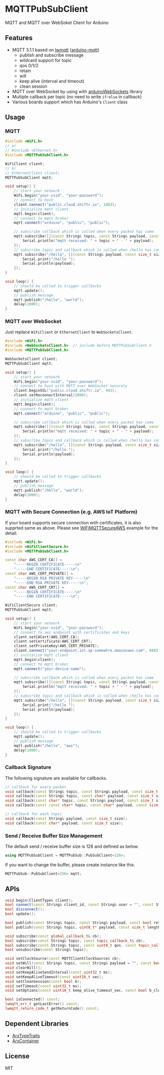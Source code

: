 # MQTTPubSubClient

MQTT and MQTT over WebSoket Client for Arduino


## Features

- MQTT 3.1.1 based on [lwmqtt](https://github.com/256dpi/lwmqtt) ([arduino-mqtt](https://github.com/256dpi/arduino-mqtt))
    - publish and subscribe message
    - wildcard support for topic
    - qos 0/1/2
    - retain
    - will
    - keep alive (interval and timeout)
    - clean session
- MQTT over WebSocket by using with [arduinoWebSockets](https://github.com/Links2004/arduinoWebSockets) library
- Multiple callback per topic (no need to write `if`-`else` in callback)
- Various boards support which has Arduino's `Client` class

## Usage

### MQTT

```C++
#include <WiFi.h>
// or
// #include <Ethernet.h>
#include <MQTTPubSubClient.h>

WiFiClient client;
// or
// EthernetClient client;
MQTTPubSubClient mqtt;

void setup() {
    // start your network
    WiFi.begin("your-ssid", "your-password");
    // connect to host
    client.connect("public.cloud.shiftr.io", 1883);
    // initialize mqtt client
    mqtt.begin(client);
    // connect to mqtt broker
    mqtt.connect("arduino", "public", "public");

    // subscribe callback which is called when every packet has come
    mqtt.subscribe([](const String& topic, const String& payload, const size_t size) {
        Serial.println("mqtt received: " + topic + " - " + payload);
    });
    // subscribe topic and callback which is called when /hello has come
    mqtt.subscribe("/hello", [](const String& payload, const size_t size) {
        Serial.print("/hello ");
        Serial.println(payload);
    });
}

void loop() {
    // should be called to trigger callbacks
    mqtt.update();
    // publish message
    mqtt.publish("/hello", "world");
    delay(1000);
}
```

### MQTT over WebSocket

Just replace `WiFiClient` or `EthernetClient` to `WebSocketsClient`.

```C++
#include <WiFi.h>
#include <WebSocketsClient.h>  // include before MQTTPubSubClient.h
#include <MQTTPubSubClient.h>

WebSocketsClient client;
MQTTPubSubClient mqtt;

void setup() {
    // start your network
    WiFi.begin("your-ssid", "your-password");
    // connect to host with MQTT over WebSocket securely
    client.beginSSL("public.cloud.shiftr.io", 443);
    client.setReconnectInterval(2000);
    // initialize mqtt client
    mqtt.begin(client);
    // connect to mqtt broker
    mqtt.connect("arduino", "public", "public");

    // subscribe callback which is called when every packet has come
    mqtt.subscribe([](const String& topic, const String& payload, const size_t size) {
        Serial.println("mqtt received: " + topic + " - " + payload);
    });
    // subscribe topic and callback which is called when /hello has come
    mqtt.subscribe("/hello", [](const String& payload, const size_t size) {
        Serial.print("/hello ");
        Serial.println(payload);
    });
}

void loop() {
    // should be called to trigger callbacks
    mqtt.update();
    // publish message
    mqtt.publish("/hello", "world");
    delay(1000);
}
```

### MQTT with Secure Connection (e.g. AWS IoT Platform)

If your board supports secure connection with certificates, it is also supprted same as above. Please see [WiFiMQTTSecureAWS](https://github.com/hideakitai/MQTTPubSubClient/examples/WiFiMQTTSecureAWS) example for the detail.

```C++
#include <WiFi.h>
#include <WiFiClientSecure.h>
#include <MQTTPubSubClient.h>

const char AWS_CERT_CA[] =
    "-----BEGIN CERTIFICATE-----\n"
    "-----END CERTIFICATE-----\n";
const char AWS_CERT_PRIVATE[] =
    "-----BEGIN RSA PRIVATE KEY-----\n"
    "-----END RSA PRIVATE KEY-----\n";
const char AWS_CERT_CRT[] =
    "-----BEGIN CERTIFICATE-----\n"
    "-----END CERTIFICATE-----\n";

WiFiClientSecure client;
MQTTPubSubClient mqtt;

void setup() {
    // start your network
    WiFi.begin("your-ssid", "your-password");
    // connect to aws endpoint with certificates and keys
    client.setCACert(AWS_CERT_CA);
    client.setCertificate(AWS_CERT_CRT);
    client.setPrivateKey(AWS_CERT_PRIVATE);
    client.connect("your-endpoint.iot.ap-somewhre.amazonaws.com", 8883);
    // initialize mqtt client
    mqtt.begin(client);
    // connect to mqtt broker
    mqtt.connect("your-device-name");

    // subscribe callback which is called when every packet has come
    mqtt.subscribe([](const String& topic, const String& payload, const size_t size) {
        Serial.println("mqtt received: " + topic + " - " + payload);
    });
    // subscribe topic and callback which is called when /hello has come
    mqtt.subscribe("/hello", [](const String& payload, const size_t size) {
        Serial.print("/hello ");
        Serial.println(payload);
    });
}

void loop() {
    // should be called to trigger callbacks
    mqtt.update();
    // publish message
    mqtt.publish("/hello", "aws");
    delay(1000);
}
```


### Callback Signature

The following signature are available for callbacks.

```C++
// callback for every packet
void callback(const String& topic, const String& payload, const size_t size);
void callback(const String& topic, const char* payload, const size_t size);
void callback(const char* topic, const String& payload, const size_t size);
void callback(const const char* topic, const char* payload, const size_t size);

// callback for each topic
void callback(const String& payload, const size_t size);
void callback(const char* payload, const size_t size);
```


### Send / Receive Buffer Size Management

The default send / receive buffer size is 128 and defined as below.

```C++
using MQTTPubSubClient = MQTTPubSub::PubSubClient<128>;
```

If you want to change the buffer, please create instance like this.

```C++
MQTTPubSub::PubSubClient<256> mqtt;
```


## APIs

```C++
void begin(ClientType& client);
bool connect(const String& client_id, const String& user = "", const String& pass = "");
bool disconnect();
bool update();

bool publish(const String& topic, const String& payload, const bool retained = false, int qos = 0);
bool publish(const String& topic, uint8_t* payload, const size_t length, const bool retained = false, const uint8_t qos = 0);

void subscribe(const global_callback_t& cb);
bool subscribe(const String& topic, const topic_callback_t& cb);
bool subscribe(const String& topic, const uint8_t qos, const topic_callback_t& cb);
bool unsubscribe(const String& topic);

void setClockSource(const MQTTClientClockSource& cb);
void setWill(const String& topic, const String& payload = "", const bool retained = false, const uint8_t qos = 0);
void clearWill();
void setKeepAliveSendInterval(const uint32_t ms);
void setKeepAliveTimeout(const uint16_t sec);
void setCleanSession(const bool b);
void setTimeout(const uint32_t ms);
void setOptions(const uint16_t keep_alive_timeout_sec, const bool b_clean_session, const uint32_t timeout_ms);

bool isConnected() const;
lwmqtt_err_t getLastError() const;
lwmqtt_return_code_t getReturnCode() const;
```


## Dependent Libraries

- [ArxTypeTraits](https://github.com/hideakitai/ArxTypeTraits)
- [ArxContainer](https://github.com/hideakitai/ArxContainer)


## License

MIT

